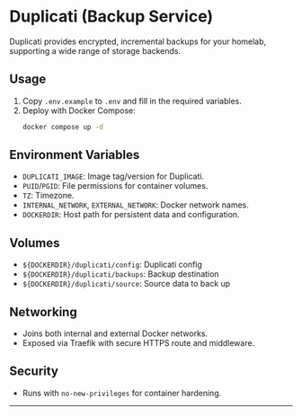 # Duplicati (Backup Service)

Duplicati provides encrypted, incremental backups for your homelab, supporting a wide range of storage backends.

## Usage
1. Copy `.env.example` to `.env` and fill in the required variables.
2. Deploy with Docker Compose:
   ```sh
   docker compose up -d
   ```

## Environment Variables
- `DUPLICATI_IMAGE`: Image tag/version for Duplicati.
- `PUID`/`PGID`: File permissions for container volumes.
- `TZ`: Timezone.
- `INTERNAL_NETWORK`, `EXTERNAL_NETWORK`: Docker network names.
- `DOCKERDIR`: Host path for persistent data and configuration.

## Volumes
- `${DOCKERDIR}/duplicati/config`: Duplicati config
- `${DOCKERDIR}/duplicati/backups`: Backup destination
- `${DOCKERDIR}/duplicati/source`: Source data to back up

## Networking
- Joins both internal and external Docker networks.
- Exposed via Traefik with secure HTTPS route and middleware.

## Security
- Runs with `no-new-privileges` for container hardening.

---
